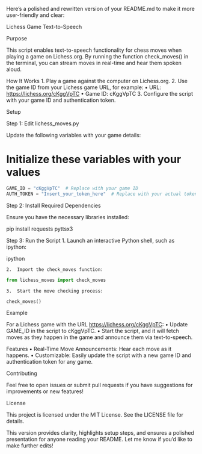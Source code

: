 Here’s a polished and rewritten version of your README.md to make it more user-friendly and clear:

Lichess Game Text-to-Speech

Purpose

This script enables text-to-speech functionality for chess moves when playing a game on Lichess.org. By running the function check_moves() in the terminal, you can stream moves in real-time and hear them spoken aloud.

How It Works
	1.	Play a game against the computer on Lichess.org.
	2.	Use the game ID from your Lichess game URL, for example:
	•	URL: https://lichess.org/cKggVpTC
	•	Game ID: cKggVpTC
	3.	Configure the script with your game ID and authentication token.

Setup

Step 1: Edit lichess_moves.py

Update the following variables with your game details:

# Initialize these variables with your values
```python
GAME_ID = "cKggVpTC"  # Replace with your game ID
AUTH_TOKEN = "Insert_your_token_here"  # Replace with your actual token
```

Step 2: Install Required Dependencies

Ensure you have the necessary libraries installed:

pip install requests pyttsx3

Step 3: Run the Script
	1.	Launch an interactive Python shell, such as ipython:

ipython


	2.	Import the check_moves function:

```python
from lichess_moves import check_moves
```

	3.	Start the move checking process:

```python
check_moves()
```

Example

For a Lichess game with the URL https://lichess.org/cKggVpTC:
	•	Update GAME_ID in the script to cKggVpTC.
	•	Start the script, and it will fetch moves as they happen in the game and announce them via text-to-speech.

Features
	•	Real-Time Move Announcements: Hear each move as it happens.
	•	Customizable: Easily update the script with a new game ID and authentication token for any game.

Contributing

Feel free to open issues or submit pull requests if you have suggestions for improvements or new features!

License

This project is licensed under the MIT License. See the LICENSE file for details.

This version provides clarity, highlights setup steps, and ensures a polished presentation for anyone reading your README. Let me know if you’d like to make further edits!